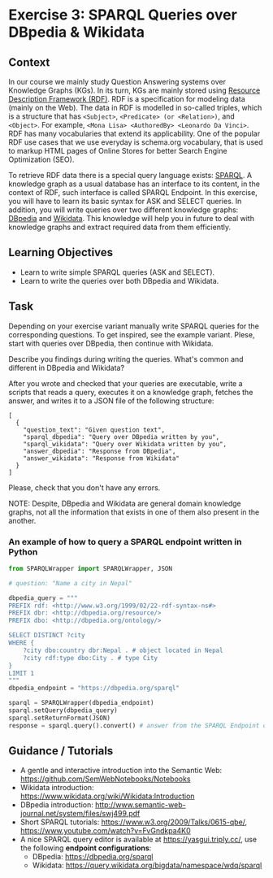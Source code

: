 # Exercise 3: SPARQL Queries over DBpedia & Wikidata

## Context

In our course we mainly study Question Answering systems over Knowledge Graphs (KGs). In its turn, KGs are mainly stored using [Resource Description Framework (RDF)](https://www.w3.org/TR/rdf-syntax-grammar/). RDF is a specification for modeling data (mainly on the Web). The data in RDF is modelled in so-called triples, which is a structure that has `<Subject>`, `<Predicate> (or <Relation>)`, and `<Object>`. For example, `<Mona Lisa> <AuthoredBy> <Leonardo Da Vinci>`. RDF has many vocabularies that extend its applicability. One of the popular RDF use cases that we use everyday is schema.org vocabulary, that is used to markup HTML pages of Online Stores for better Search Engine Optimization (SEO).

To retrieve RDF data there is a special query language exists: [SPARQL](https://www.w3.org/TR/sparql11-overview/). A knowledge graph as a usual database has an interface to its content, in the context of RDF, such interface is called SPARQL Endpoint. In this exercise, you will have to learn its basic syntax for ASK and SELECT queries. In addition, you will write queries over two different knowledge graphs: [DBpedia](https://www.dbpedia.org/) and [Wikidata](https://www.wikidata.org/wiki/Wikidata:Main_Page). This knowledge will help you in future to deal with knowledge graphs and extract required data from them efficiently.


## Learning Objectives

* Learn to write simple SPARQL queries (ASK and SELECT).
* Learn to write the queries over both DBpedia and Wikidata.

## Task

Depending on your exercise variant manually write SPARQL queries for the corresponding questions. To get inspired, see the example variant. Plese, start with queries over DBpedia, then continue with Wikidata.

Describe you findings during writing the queries. What's common and different in DBpedia and Wikidata?

After you wrote and checked that your queries are executable, write a scripts that reads a query, executes it on a knowledge graph, fetches the answer, and writes it to a JSON file of the following structure:

```
[
  {
    "question_text": "Given question text",
    "sparql_dbpedia": "Query over DBpedia written by you",
    "sparql_wikidata": "Query over Wikidata written by you",
    "answer_dbpedia": "Response from DBpedia",
    "answer_wikidata": "Response from Wikidata"
  }
]
```

Please, check that you don't have any errors.

NOTE: Despite, DBpedia and Wikidata are general domain knowledge graphs, not all the information that exists in one of them also present in the another.

### An example of how to query a SPARQL endpoint written in Python

```python
from SPARQLWrapper import SPARQLWrapper, JSON

# question: "Name a city in Nepal"

dbpedia_query = """
PREFIX rdf: <http://www.w3.org/1999/02/22-rdf-syntax-ns#>
PREFIX dbr: <http://dbpedia.org/resource/>
PREFIX dbo: <http://dbpedia.org/ontology/> 

SELECT DISTINCT ?city 
WHERE { 
    ?city dbo:country dbr:Nepal . # object located in Nepal
    ?city rdf:type dbo:City . # type City
}
LIMIT 1
"""
dbpedia_endpoint = "https://dbpedia.org/sparql"

sparql = SPARQLWrapper(dbpedia_endpoint)
sparql.setQuery(dbpedia_query)
sparql.setReturnFormat(JSON)
response = sparql.query().convert() # answer from the SPARQL Endpoint of a KG
```

## Guidance / Tutorials

* A gentle and interactive introduction into the Semantic Web: https://github.com/SemWebNotebooks/Notebooks
* Wikidata introduction: https://www.wikidata.org/wiki/Wikidata:Introduction 
* DBpedia introduction: http://www.semantic-web-journal.net/system/files/swj499.pdf
* Short SPARQL tutorials: https://www.w3.org/2009/Talks/0615-qbe/, https://www.youtube.com/watch?v=FvGndkpa4K0
* A nice SPARQL query editor is available at https://yasgui.triply.cc/, use the following **endpoint configurations**:
  * DBpedia: https://dbpedia.org/sparql
  * Wikidata: https://query.wikidata.org/bigdata/namespace/wdq/sparql
